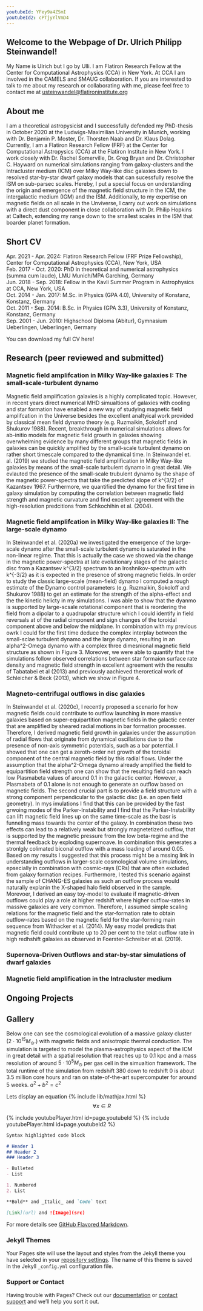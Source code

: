 ```yaml
---
youtubeId: YFey9a4ZSmI
youtubeId2: cPTjyYlVmD4
---
```

## Welcome to the Webpage of Dr. Ulrich Philipp Steinwandel!

My Name is Ulrich but I go by Ulli. I am Flatiron Research Fellow at the Center for Computational Astrophysics (CCA) in New York. At CCA I am involved in the CAMELS and SMAUG collaboration. If you are interested to talk to me about my research or collaborating with me, please feel free to contact me at usteinwandel@flatironinstitute.org 

## About me

I am a theoretical astropysicist and I successfully defended my PhD-thesis in October 2020 at the Ludwigs-Maximilian University in Munich, working with Dr. Benjamin P. Moster, Dr. Thorsten Naab and Dr. Klaus Dolag. Currently, I am a Flatiron Research Fellow (FRF) at the Center for Computational Astropysics (CCA) at the Flatiron Institute in New York. I work closely with Dr. Rachel Somerville, Dr. Greg Bryan and Dr. Christopher C. Hayward on numerical simulations ranging from galaxy-clusters and the Intracluster medium (ICM) over Milky Way-like disc galaxies down to resolved star-by-star dwarf galaxy models that can sucessfully resolve the ISM on sub-parsec scales. Hereby, I put a special focus on understanding the origin and emergence of the magnetic field structure in the ICM, the intergalactic medium (IGM) and the ISM. Additionally, to my expertise on magnetic fields on all scale in the Unviverse, I carry out work on simulations with a direct dust component in close collaboration with Dr. Philip Hopkins at Caltech, extending my range down to the smallest scales in the ISM that boarder planet formation. 

## Short CV

Apr. 2021 - Apr. 2024: Flatiron Research Fellow (FRF Prize Fellowship), Center for Computational Astrophysics (CCA), New York, USA <br/>
Feb. 2017 - Oct. 2020: PhD in theoretical and numerical astrophysics (summa cum laude), LMU Munich/MPA Garching, Germany <br/>
Jun. 2018 - Sep. 2018: Fellow in the Kavli Summer Program in Astrophysics at CCA, New York, USA <br/>
Oct. 2014 - Jan. 2017: M.Sc. in Physics (GPA 4.0), University of Konstanz, Konstanz, Germany <br/>
Oct. 2011 - Sep. 2014: B.Sc. in Physics (GPA 3.3), University of Konstanz, Konstanz, Germany <br/>
Sep. 2001 - Jun. 2010: Highschool Diploma (Abitur), Gymnasium Ueberlingen, Ueberlingen, Germany  

You can download my full CV here!

## Research (peer reviewed and submitted)

### Magnetic field amplifcation in Milky Way-like galaxies I: The small-scale-turbulent dynamo

Magnetic field amplification galaxies is a highly complicated topic. However, in recent years direct numerical MHD simualtions of galaxies with cooling and star formation have enabled a new way of studying magnetic field amplifcation in the Universe besides the excellent analtyical work provided by classical mean field dynamo theory (e.g. Ruzmaikin, Sokoloff and Shukurov 1988). Recent, breakthrough in numerical simulations allows for ab-initio models for magnetic field growth in galaxies showing overwhelming evidence by many different groups that magnetic fields in galaxies can be quickly amplified by the small-scale turbulent dynamo on rather short timescale compared to the dynamical time. In Steinwandel et. al. (2019) we studied the magnetic field amplification in Milky Way-like galaxies by means of the small-scale turbulent dynamo in great detail. We evlauted the presence of the small-scale trubulent dynamo by the shape of the magnetic power-spectra that take the predicted slope of k^{3/2} of Kazantsev 1967. Furthermore, we quantified the dynamo for the first time in galaxy simulation by computing the correlation between magnetic field strength and magnetic curvature and find excellent agreement with the high-resolution predcitions from Schkochihin et al. (2004).

### Magnetic field amplifcation in Milky Way-like galaxies II: The large-scale dynamo

In Steinwandel et al. (2020a) we investigated the emergence of the large-scale dynamo after the small-scale turbulent dynamo is saturated in the non-linear regime. That this is actually the case we showed via the change in the magnetic power-spectra at late evolutionary stages of the galactic disc from a Kazantsev k^{3/2} spectrum to an Iroshnikov-spectrum with k^{-3/2} as it is expected in the presence of strong magnetic fields. In order to study the classic large-scale (mean-field) dynamo I computed a rough estimate of the Dynamo control parameters (e.g. Ruzmaikin, Sokoloff and Shukurov 1988) to get an estimate for the strength of the alpha-effect and the the kinetic helicty in my simulations. I was able to show that the dyanmo is supported by large-scsale rotational component that is reordering the field from a dipolar to a quadrupolar structure which I could identify in field reversals at of the radial cimponent and sign changes of the toroidal component above and below the midplane. In combination with my previous owrk I could for the first time deduce the complex interplay between the small-sclae turbulent dynamo and the large dynamo, resulting in an alpha^2-Omega dynamo with a complex three dimesnional magnetic field structure as shown in Figure 3. Moreover, we were able to quantify that the simulations follow observed correlations between star formaion surface rate density and magnetic field strength in excellent agreement with the results of Tabatabei et al (2013) and previously aachieved theroretical work of Schleicher & Beck (2013), which we show in Figure 4.

### Magneto-centrifugal outflows in disc galaxies

In Steinwandel et al. (2020c), I recently proposed a scenario for how magnetic fields could contribute to outflow launching in more massive galaxies based on super-equipartition magnetic fields in the galactic center that are amplified by sheared radial motions in bar formation processes. Therefore, I derived magnetic field growth in galaxies under the assumption of radial flows that originate from dynamical oscillations due to the presence of non-axis symmetric potentials, such as a bar potential. I showed that one can get a zeroth-order net growth of the toroidal component of the central magnetic field by this radial flows. Under the assumption that the alpha^2-Omega dynamo already amplified the field to equipartition field strength one can show that the resulting field can reach low Plasmabeta values of around 0.1 in the galactic center. However, a Plasmabeta of 0.1 alone is not enough to generate an outflow based on magnetic fields. The second crucial part is to provide a field structure with a strong component perpendicular to the galactic disc (i.e. an open field geometry). In mys imulations I find that this can be provided by the fast grwoing modes of the Parker-Instability and I find that the Parker-Instability can lift magnetic field lines up on the same time-scale as the basr is funneling mass towards the center of the galaxy. In combination these two effects can lead to a relatively weak but strongly magnetetized outflow, that is supported by the magnetic pressure from the low beta-regime and the thermal feedback by exploding supernoave. In combination this generates a stronlgly colimated biconal outflow with a mass loading of around 0.05.
Based on my results I suggested that this process might be a mssing link in understanding outflows in larger-scale cosmological volume simulations, epsecially in combination with cosmic-rays (CRs) that are often excluded from galaxy formation recipes. Furthermore, I tested this scenario against the sample of CHANG-ES galaxies as such an outflow process would naturally explanin the X-shaped halo field observed in the sample.
Morevoer, I derived an easy toy-model to evaluate if magnetic-driven outflows could play a role at higher redshift where higher outflow-rates in massive galaxies are very common. Therefore, I assumed simple scaling relations for the magnetic field and the star-formation rate to obtain outflow-rates based on the magnetic field for the star-forming main sequence from Withacker et al. (2014). My easy model predicts that magnetic field could contribute up to 20 per cent to the telat outflow rate in high redhshift galaxies as observed in Foerster-Schreiber et al. (2019). 

### Supernova-Driven Outflows and star-by-star simulations of dwarf galaxies

### Magnetic field amplification in the Intracluster medium

## Ongoing Projects

## Gallery

Below one can see the cosmological evolution of a massive galaxy cluster ($2 \cdot 10^{15} M_{\odot}$.) with magnetic fields and anisotropic thermal conduction. The simulation is targeted to model the plasma-astrophysics aspect of the ICM in great detail with a spatial resolution that reaches up to 0.1 kpc and a mass resolution of around $`5 \cdot 10^{5} M_{\odot}`$ per gas cell in the simualtion framework. The total runtime of the simulation from redshift 380 down to redshift 0 is about 3.5 million core hours and ran on state-of-the-art supercomputer for around 5 weeks. $a^2 + b^2 = c^2$

Lets display an equation
{% include lib/mathjax.html %}
$$\forall x \in R$$

{% include youtubePlayer.html id=page.youtubeId %}
{% include youtubePlayer.html id=page.youtubeId2 %}

```markdown
Syntax highlighted code block

# Header 1
## Header 2
### Header 3

- Bulleted
- List

1. Numbered
2. List

**Bold** and _Italic_ and `Code` text

[Link](url) and ![Image](src)
```

For more details see [GitHub Flavored Markdown](https://guides.github.com/features/mastering-markdown/).

### Jekyll Themes

Your Pages site will use the layout and styles from the Jekyll theme you have selected in your [repository settings](https://github.com/Ulli1991/project_webpage/settings/pages). The name of this theme is saved in the Jekyll `_config.yml` configuration file.

### Support or Contact

Having trouble with Pages? Check out our [documentation](https://docs.github.com/categories/github-pages-basics/) or [contact support](https://support.github.com/contact) and we’ll help you sort it out.
